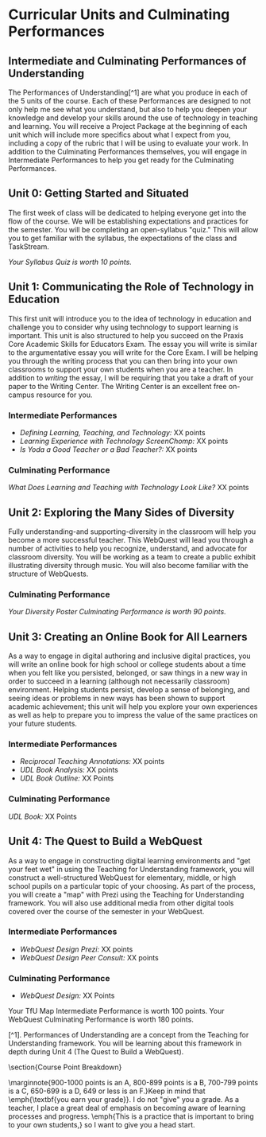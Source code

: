 # Curricular Units and Culminating Performances

## Intermediate and Culminating Performances of Understanding

The Performances of Understanding[^1] are what you produce in each of the 5 units of the course. Each of these Performances are designed to not only help me see what you understand, but also to help you deepen your knowledge and develop your skills around the use of technology in teaching and learning. You will receive a Project Package at the beginning of each unit which will include more specifics about what I expect from you, including a copy of the rubric that I will be using to evaluate your work. In addition to the Culminating Performances themselves, you will engage in Intermediate Performances to help you get ready for the Culminating Performances.

## Unit 0: Getting Started and Situated

The first week of class will be dedicated to helping everyone get into the flow of the course. We will be establishing expectations and practices for the semester. You will be completing an open-syllabus "quiz." This will allow you to get familiar with the syllabus, the expectations of the class and TaskStream.

*Your Syllabus Quiz is worth 10 points.*

## Unit 1: Communicating the Role of Technology in Education

This first unit will introduce you to the idea of technology in education and challenge you to consider why using technology to support learning is important. This unit is also structured to help you succeed on the Praxis Core Academic Skills for Educators Exam. The essay you will write is similar to the argumentative essay you will write for the Core Exam. I will be helping you through the writing process that you can then bring into your own classrooms to support your own students when you are a teacher. In addition to *writing* the essay, I will be requiring that you take a draft of your paper to the Writing Center. The Writing Center is an excellent free on-campus resource for you.

### Intermediate Performances

* *Defining Learning, Teaching, and Technology:* XX points
* *Learning Experience with Technology ScreenChomp:* XX points
* *Is Yoda a Good Teacher or a Bad Teacher?:* XX points

### Culminating Performance

*What Does Learning and Teaching with Technology Look Like?* XX points

## Unit 2: Exploring the Many Sides of Diversity

Fully understanding-and supporting-diversity in the classroom will help you become a more successful teacher. This WebQuest will lead you through a number of activities to help you recognize, understand, and advocate for classroom diversity. You will be working as a team to create a public exhibit illustrating diversity through music. You will also become familiar with the structure of WebQuests.

### Culminating Performance

*Your Diversity Poster Culminating Performance is worth 90 points.*

## Unit 3: Creating an Online Book for All Learners

As a way to engage in digital authoring and inclusive digital practices, you will write an online book for high school or college students about a time when you felt like you persisted, belonged, or saw things in a new way in order to succeed in a learning (although not necessarily classroom) environment. Helping students persist, develop a sense of belonging, and seeing ideas or problems in new ways has been shown to support academic achievement; this unit will help you explore your own experiences as well as help to prepare you to impress the value of the same practices on your future students.

### Intermediate Performances
* *Reciprocal Teaching Annotations:* XX points
* *UDL Book Analysis:* XX points
* *UDL Book Outline:* XX Points

### Culminating Performance

*UDL Book:* XX Points

## Unit 4: The Quest to Build a WebQuest

As a way to engage in constructing digital learning environments and "get your feet wet" in using the Teaching for Understanding framework, you will construct a well-structured WebQuest for elementary, middle, or high school pupils on a particular topic of your choosing. As part of the process, you will create a "map" with Prezi using the Teaching for Understanding framework. You will also use additional media from other digital tools covered over the course of the semester in your WebQuest.

### Intermediate Performances

* *WebQuest Design Prezi:* XX points
* *WebQuest Design Peer Consult:* XX points

### Culminating Performance

* *WebQuest Design:* XX Points

Your TfU Map Intermediate Performance is worth 100 points. Your WebQuest Culminating Performance is worth 180 points.

[^1]. Performances of Understanding are a concept from the Teaching for Understanding framework. You will be learning about this framework in depth during Unit 4 (The Quest to Build a WebQuest).

\section{Course Point Breakdown}

\marginnote{900-1000 points is an A, 800-899 points is a B, 700-799 points is a C, 650-699 is a D, 649 or less is an F.}Keep in mind that \emph{\textbf{you earn your grade}}. I do not "give" you a grade. As a teacher, I place a great deal of emphasis on becoming aware of learning processes and progress. \emph{This is a practice that is important to bring to your own students,} so I want to give you a head start.
